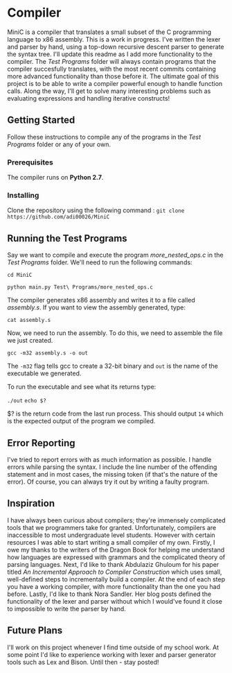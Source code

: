 # Compiler

MiniC is a compiler that translates a small subset of the C programming language to x86 assembly. This is a work in progress. I've written the lexer and parser by hand, using a top-down recursive descent parser to generate the syntax tree. I'll update this readme as I add more functionality to the compiler. The *Test Programs* folder will always contain programs that the compiler succesfully translates, with the most recent commits containing more advanced functionality than those before it. The ultimate goal of this project is to be able to write a compiler powerful enough to handle function calls. Along the way, I'll get to solve many interesting problems such as evaluating expressions and handling iterative constructs!

## Getting Started

Follow these instructions to compile any of the programs in the *Test Programs* folder or any of your own.

### Prerequisites

The compiler runs on **Python 2.7**.

### Installing

Clone the repository using the following command : `git clone https://github.com/adi00026/MiniC`

## Running the Test Programs

Say we want to compile and execute the program *more_nested_ops.c* in the *Test Programs* folder. We'll need to run the following commands:

`cd MiniC`

`python main.py Test\ Programs/more_nested_ops.c`

The compiler generates x86 assembly and writes it to a file called *assembly.s*. If you want to view the assembly generated, type:

`cat assembly.s`

Now, we need to run the assembly. To do this, we need to assemble the file we just created.

`gcc -m32 assembly.s -o out`

The `-m32` flag tells gcc to create a 32-bit binary and `out` is the name of the executable we generated.

To run the executable and see what its returns type:

`./out`
`echo $?`

$? is the return code from the last run process. This should output `14` which is the expected output of the program we compiled.

## Error Reporting

I've tried to report errors with as much information as possible. I handle errors while parsing the syntax. I include the line number of the offending statement and in most cases, the missing token (if that's the nature of the error). Of course, you can always try it out by writing a faulty program.

## Inspiration

I have always been curious about compilers; they're immensely complicated tools that we programmers take for granted. Unfortunately, compilers are inaccessible to most undergraduate level students. However with certain resources I was able to start writing a small compiler of my own. Firstly, I owe my thanks to the writers of the Dragon Book for helping me understand how languages are expressed with grammars and the complicated theory of parsing languages. Next, I'd like to thank Abdulaziz Ghuloum for his paper titled *An Incremental Approach to Compiler Construction* which uses small, well-defined steps to incrementally build a compiler. At the end of each step you have a working compiler, with more functionality than the one you had before. Lastly, I'd like to thank Nora Sandler. Her blog posts defined the functionality of the lexer and parser without which I would've found it close to impossible to write the parser by hand.

## Future Plans

I'll work on this project whenever I find time outside of my school work. At some point I'd like to experience working with lexer and parser generator tools such as Lex and Bison. Until then - stay posted!
